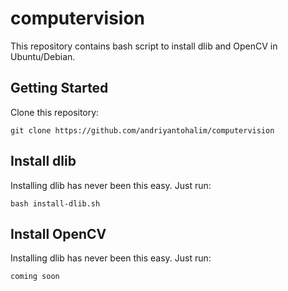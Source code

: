 # computervision
This repository contains bash script to install dlib and OpenCV in Ubuntu/Debian.

## Getting Started
Clone this repository:
```
git clone https://github.com/andriyantohalim/computervision
```

## Install dlib
Installing dlib has never been this easy. Just run:
```
bash install-dlib.sh
```

## Install OpenCV
Installing dlib has never been this easy. Just run:
```
coming soon
```

